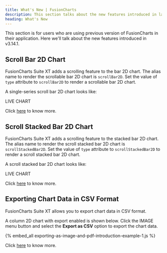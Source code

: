 ```yaml
---
title: What's New | FusionCharts
description: This section talks about the new features introduced in latest version.
heading: What's New
---
```


This section is for users who are using previous version of FusionCharts in their application. Here we'll talk about the new features introduced in v3.14.1.

## Scroll Bar 2D Chart

FusionCharts Suite XT adds a scrolling feature to the bar 2D chart. The alias name to render the scrollable bar 2D chart is `scrollBar2D`. Set the value of `type` attribute to `scrollBar2D` to render a scrollable bar 2D chart.

A single-series scroll bar 2D chart looks like:

LIVE CHART

Click [here](/chart-guide/standard-charts/scroll-charts#scroll-bar-2d-chart) to know more.

## Scroll Stacked Bar 2D Chart

FusionCharts Suite XT adds a scrolling feature to the stacked bar 2D chart. The alias name to render the scroll stacked bar 2D chart is `scrollStackedBar2D`. Set the value of `type` attribute to `scrollStackedBar2D` to render a scroll stacked bar 2D chart.

A scroll stacked bar 2D chart looks like:

LIVE CHART

Click [here](/chart-guide/standard-charts/scroll-charts#scroll-stacked-bar-2d-chart) to know more.

## Exporting Chart Data in CSV Format

FusionCharts Suite XT allows you to export chart data in CSV format.

A column 2D chart with export enabled is shown below. Click the IMAGE menu button and select the **Export as CSV** option to export the chart data.

{% embed_all exporting-as-image-and-pdf-introduction-example-1.js %}

Click [here](/exporting-charts/using-fc-export-server/exporting-chart-data) to know more.

